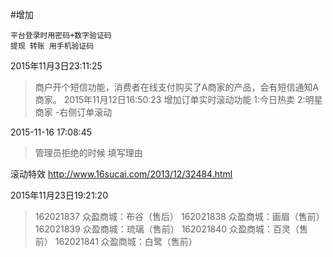 #增加
```
平台登录时用密码+数字验证码
提现 转账 用手机验证码
```
2015年11月3日23:11:25
>商户开个短信功能，消费者在线支付购买了A商家的产品，会有短信通知A商家。
 2015年11月12日16:50:23
 > 增加订单实时滚动功能
 >1:今日热卖
 >2:明星商家 -右侧订单滚动

2015-11-16 17:08:45
>管理员拒绝的时候 填写理由

滚动特效 
http://www.16sucai.com/2013/12/32484.html

2015年11月23日19:21:20
>162021837  众盈商城：布谷（售后）                                                                                                                162021838 众盈商城：画眉（售前）                                                                                                                  162021839 众盈商城：琉璃（售前）                                                                                                                   162021840 众盈商城：百灵（售前）                                                                                                           162021841 众盈商城：白鹭（售前）